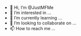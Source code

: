 - 👋 Hi, I’m @JustMFMe
- 👀 I’m interested in ...
- 🌱 I’m currently learning ...
- 💞️ I’m looking to collaborate on ...
- 📫 How to reach me ...

<!---
JustMFMe/JustMFMe is a ✨ special ✨ repository because its `README.md` (this file) appears on your GitHub profile.
You can click the Preview link to take a look at your changes.
--->
